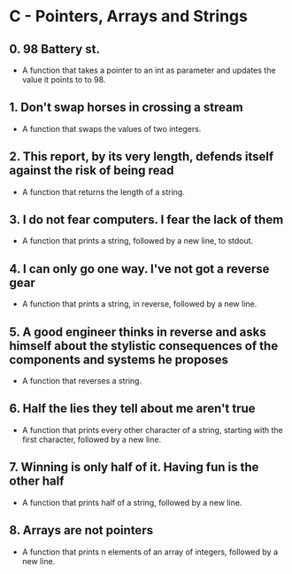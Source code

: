 # **C - Pointers, Arrays and Strings**

## 0. 98 Battery st.
- A function that takes a pointer to an int as parameter and updates the value it points to to 98.

## 1. Don't swap horses in crossing a stream
- A function that swaps the values of two integers.

## 2. This report, by its very length, defends itself against the risk of being read
- A function that returns the length of a string.

## 3. I do not fear computers. I fear the lack of them
- A function that prints a string, followed by a new line, to stdout.

## 4. I can only go one way. I've not got a reverse gear
- A function that prints a string, in reverse, followed by a new line.

## 5. A good engineer thinks in reverse and asks himself about the stylistic consequences of the components and systems he proposes
- A function that reverses a string.

## 6. Half the lies they tell about me aren't true
- A function that prints every other character of a string, starting with the first character, followed by a new line.

## 7. Winning is only half of it. Having fun is the other half
- A function that prints half of a string, followed by a new line.

## 8. Arrays are not pointers
- A function that prints n elements of an array of integers, followed by a new line.



